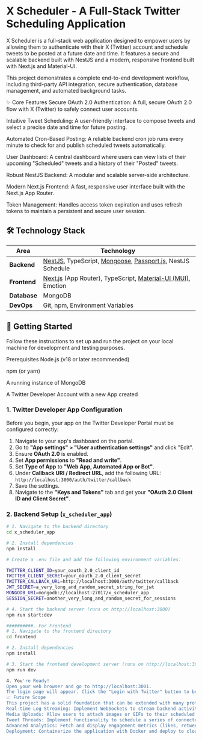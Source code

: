 # X Scheduler - A Full-Stack Twitter Scheduling Application

X Scheduler is a full-stack web application designed to empower users by allowing them to authenticate with their X (Twitter) account and schedule tweets to be posted at a future date and time. It features a secure and scalable backend built with NestJS and a modern, responsive frontend built with Next.js and Material-UI.

This project demonstrates a complete end-to-end development workflow, including third-party API integration, secure authentication, database management, and automated background tasks.

✨ Core Features
Secure OAuth 2.0 Authentication: A full, secure OAuth 2.0 flow with X (Twitter) to safely connect user accounts.

Intuitive Tweet Scheduling: A user-friendly interface to compose tweets and select a precise date and time for future posting.

Automated Cron-Based Posting: A reliable backend cron job runs every minute to check for and publish scheduled tweets automatically.

User Dashboard: A central dashboard where users can view lists of their upcoming "Scheduled" tweets and a history of their "Posted" tweets.

Robust NestJS Backend: A modular and scalable server-side architecture.

Modern Next.js Frontend: A fast, responsive user interface built with the Next.js App Router.

Token Management: Handles access token expiration and uses refresh tokens to maintain a persistent and secure user session.

## 🛠️ Technology Stack

| Area      | Technology                                                                                                    |
|-----------|---------------------------------------------------------------------------------------------------------------|
| **Backend**   | [NestJS](https://nestjs.com/), TypeScript, [Mongoose](https://mongoosejs.com/), [Passport.js](http://www.passportjs.org/), NestJS Schedule |
| **Frontend**  | [Next.js](https://nextjs.org/) (App Router), TypeScript, [Material-UI (MUI)](https://mui.com/), Emotion      |
| **Database**  | MongoDB                                                                                                       |
| **DevOps**    | Git, npm, Environment Variables                                                                               |

## 🚀 Getting Started

Follow these instructions to set up and run the project on your local machine for development and testing purposes.

Prerequisites
Node.js (v18 or later recommended)

npm (or yarn)

A running instance of MongoDB

A Twitter Developer Account with a new App created

### 1. Twitter Developer App Configuration

Before you begin, your app on the Twitter Developer Portal must be configured correctly:
1.  Navigate to your app's dashboard on the portal.
2.  Go to **"App settings" > "User authentication settings"** and click "Edit".
3.  Ensure **OAuth 2.0** is enabled.
4.  Set **App permissions** to **"Read and write"**.
5.  Set **Type of App** to **"Web App, Automated App or Bot"**.
6.  Under **Callback URI / Redirect URL**, add the following URL: `http://localhost:3000/auth/twitter/callback`
7.  Save the settings.
8.  Navigate to the **"Keys and Tokens"** tab and get your **"OAuth 2.0 Client ID and Client Secret"**.

### 2. Backend Setup (`x_scheduler_app`)

```bash
# 1. Navigate to the backend directory
cd x_scheduler_app

# 2. Install dependencies
npm install

# Create a .env file and add the following environment variables:

TWITTER_CLIENT_ID=your_oauth_2.0_client_id
TWITTER_CLIENT_SECRET=your_oauth_2.0_client_secret
TWITTER_CALLBACK_URL=http://localhost:3000/auth/twitter/callback
JWT_SECRET=a_very_long_and_random_secret_string_for_jwt
MONGODB_URI=mongodb://localhost:27017/x_scheduler_app
SESSION_SECRET=another_very_long_and_random_secret_for_sessions

# 4. Start the backend server (runs on http://localhost:3000)
npm run start:dev

##########. For Frontend
# 1. Navigate to the frontend directory
cd frontend

# 2. Install dependencies
npm install

# 3. Start the frontend development server (runs on http://localhost:3001)
npm run dev

4. You're Ready!
Open your web browser and go to http://localhost:3001.
The login page will appear. Click the "Login with Twitter" button to begin.
📈 Future Scope
This project has a solid foundation that can be extended with many professional features:
Real-time Log Streaming: Implement WebSockets to stream backend activity to the UI.
Media Uploads: Allow users to attach images or GIFs to their scheduled tweets.
Tweet Threads: Implement functionality to schedule a series of connected tweets.
Advanced Analytics: Fetch and display engagement metrics (likes, retweets) for posted tweets.
Deployment: Containerize the application with Docker and deploy to cloud services like Render, Fly.io, or AWS.
